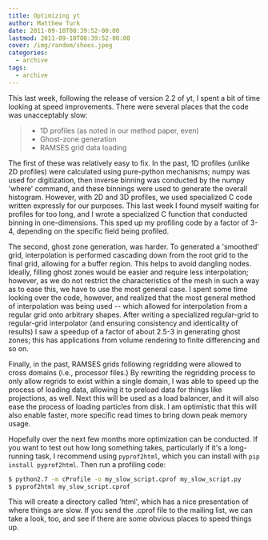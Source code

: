 ```yaml
---
title: Optimizing yt
author: Matthew Turk
date: 2011-09-10T08:39:52-00:00
lastmod: 2011-09-10T08:39:52-00:00
cover: /img/random/shoes.jpeg
categories:
  - archive
tags:
  - archive
---
```

This last week, following the release of version 2.2 of yt, I spent a
bit of time looking at speed improvements. There were several places
that the code was unacceptably slow:

> -   1D profiles (as noted in our method paper, even)
> -   Ghost-zone generation
> -   RAMSES grid data loading

The first of these was relatively easy to fix. In the past, 1D profiles
(unlike 2D profiles) were calculated using pure-python mechanisms; numpy
was used for digitization, then inverse binning was conducted by the
numpy 'where' command, and these binnings were used to generate the
overall histogram. However, with 2D and 3D profiles, we used specialized
C code written expressly for our purposes. This last week I found myself
waiting for profiles for too long, and I wrote a specialized C function
that conducted binning in one-dimensions. This sped up my profiling code
by a factor of 3-4, depending on the specific field being profiled.

The second, ghost zone generation, was harder. To generated a 'smoothed'
grid, interpolation is performed cascading down from the root grid to
the final grid, allowing for a buffer region. This helps to avoid
dangling nodes. Ideally, filling ghost zones would be easier and require
less interpolation; however, as we do not restrict the characteristics
of the mesh in such a way as to ease this, we have to use the most
general case. I spent some time looking over the code, however, and
realized that the most general method of interpolation was being used --
which allowed for interpolation from a regular grid onto arbitrary
shapes. After writing a specialized regular-grid to regular-grid
interpolator (and ensuring consistency and identicality of results) I
saw a speedup of a factor of about 2.5-3 in generating ghost zones; this
has applications from volume rendering to finite differencing and so on.

Finally, in the past, RAMSES grids following regridding were allowed to
cross domains (i.e., processor files.) By rewriting the regridding
process to only allow regrids to exist within a single domain, I was
able to speed up the process of loading data, allowing it to preload
data for things like projections, as well. Next this will be used as a
load balancer, and it will also ease the process of loading particles
from disk. I am optimistic that this will also enable faster, more
specific read times to bring down peak memory usage.

Hopefully over the next few months more optimization can be conducted.
If you want to test out how long something takes, particularly if it's a
long-running task, I recommend using `pyprof2html`, which you can
install with `pip install pyprof2html`. Then run a profiling code:

``` bash
$ python2.7 -m cProfile -o my_slow_script.cprof my_slow_script.py
$ pyprof2html my_slow_script.cprof 
```

This will create a directory called 'html', which has a nice
presentation of where things are slow. If you send the .cprof file to
the mailing list, we can take a look, too, and see if there are some
obvious places to speed things up.
